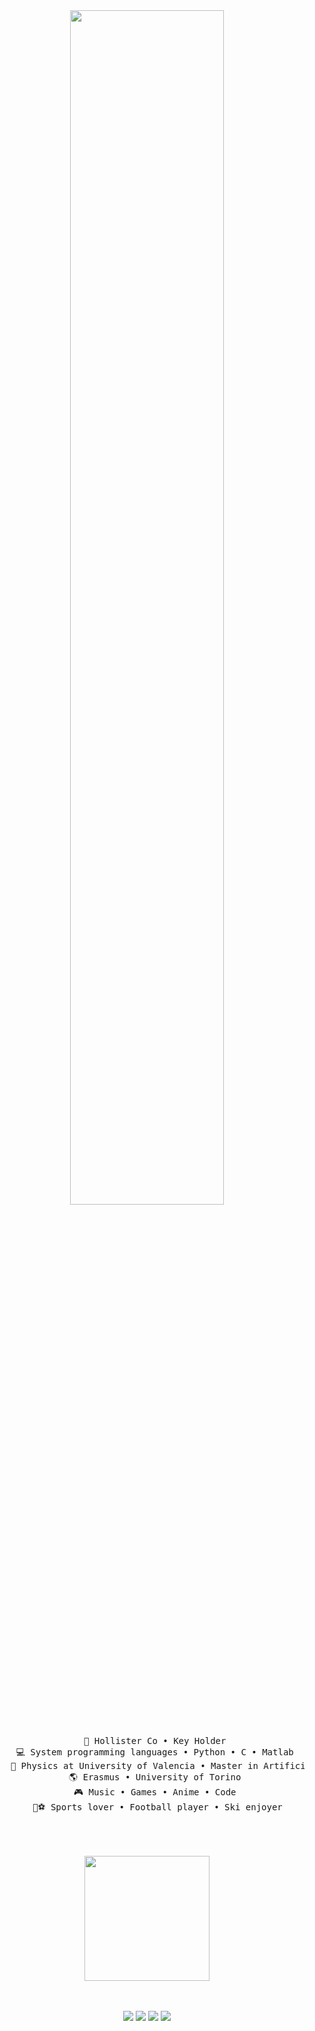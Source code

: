 <div align="center">

<img src="https://readme-typing-svg.demolab.com?font=Fira+Code&pause=1000&color=F77283&width=580&lines=Hello+hello%2C+I'+m+Jorge+Greus%2C+nice+to+meet+you!)](https://git.io/typing-svg" width="70%" />
<br><br>
<pre>
    💼 Hollister Co • Key Holder 
    💻 System programming languages • Python • C • Matlab 
    📖 Physics at University of Valencia • Master in Artificial Intelligence at EDEM 
    🌎 Erasmus • University of Torino 
    🎮 Music • Games • Anime • Code 
    🎿⚽ Sports lover • Football player • Ski enjoyer
   
</pre>
<br><br>
<img src="https://media1.giphy.com/media/v1.Y2lkPTc5MGI3NjExN2Ztcm4zbjMwbHA0ODAwNWgyaWJ4MnNxZjk2dmlucnZ0cml4eDEybSZlcD12MV9pbnRlcm5hbF9naWZfYnlfaWQmY3Q9Zw/3ogwFGEHrVxusDbDjO/giphy.gif" height="200" />
<br><br><br>
    
[![](https://img.shields.io/badge/linkedin-0a66c2)](http://linkedin.com/in/ingridrosselis)
[![](https://img.shields.io/badge/mastodon-6364ff)](https://tech.lgbt/@innng)
[![](https://img.shields.io/badge/osu!-ff66ab)](https://osu.ppy.sh/users/4606212)
[![](https://img.shields.io/badge/enka.network-69899c)](https://enka.network/u/Inng/1A4HU1/10000069/1985924/)
</div>
